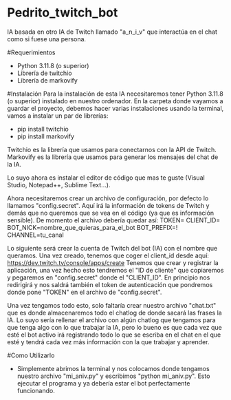 # Pedrito_twitch_bot
IA basada en otro IA de Twitch llamado "a_n_i_v" que interactúa en el chat como si fuese una persona.

#Requerimientos
- Python 3.11.8 (o superior)
- Librería de twitchio
- Librería de markovify

#Instalación
Para la instalación de esta IA necesitaremos tener Python 3.11.8 (o superior) instalado en nuestro ordenador.
En la carpeta donde vayamos a guardar el proyecto, debemos hacer varias instalaciones usando la terminal, vamos a instalar un par de librerías:
 - pip install twitchio
 - pip install markovify
 
Twitchio es la librería que usamos para conectarnos con la API de Twitch. Markovify es la librería que usamos para generar los mensajes del chat de la IA.

Lo suyo ahora es instalar el editor de código que mas te guste (Visual Studio, Notepad++, Sublime Text...).

Ahora necesitaremos crear un archivo de configuración, por defecto lo llamamos "config.secret". Aquí irá la información de tokens de Twitch y demás que 
no queremos que se vea en el código (ya que es información sensible). De momento el archivo debería quedar así:
TOKEN=
CLIENT_ID=
BOT_NICK=nombre_que_quieras_para_el_bot
BOT_PREFIX=!
CHANNEL=tu_canal

Lo siguiente será crear la cuenta de Twitch del bot (IA) con el nombre que queramos. Una vez creado, tenemos que coger el client_id desde aquí: https://dev.twitch.tv/console/apps/create
Tenemos que crear y registrar la aplicación, una vez hecho esto tendremos el "ID de cliente" que copiaremos y pegaremos en "config.secret" donde el "CLIENT_ID". En principio
nos redirigirá y nos saldrá también el token de autenticación que pondremos donde pone "TOKEN" en el archivo de "config.secret".

Una vez tengamos todo esto, solo faltaría crear nuestro archivo "chat.txt" que es donde almacenaremos todo el chatlog de donde sacará las frases la IA.
Lo suyo sería rellenar el archivo con algún chatlog que tengamos para que tenga algo con lo que trabajar la IA, pero lo bueno es que cada vez que
esté el bot activo irá registrando todo lo que se escriba en el chat en el que esté y tendrá cada vez más información con la que trabajar y aprender.

#Como Utilizarlo
- Simplemente abrimos la terminal y nos colocamos donde tengamos nuestro archivo "mi_aniv.py" y escribimos "python mi_aniv.py". Esto ejecutar el
programa y ya debería estar el bot perfectamente funcionando.


